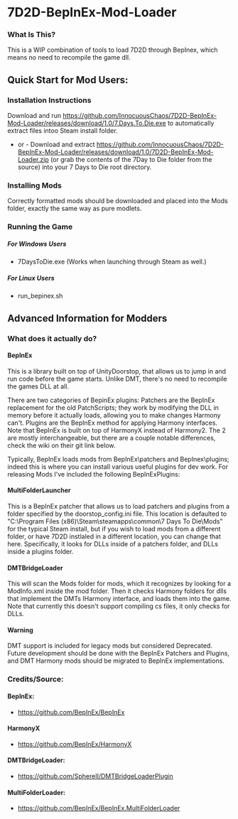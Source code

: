 # 7D2D-BepInEx-Mod-Loader

### What Is This?
This is a WIP combination of tools to load 7D2D through BepInex, which means no need to recompile the game dll.



## Quick Start for Mod Users:
### Installation Instructions
Download and run https://github.com/InnocuousChaos/7D2D-BepInEx-Mod-Loader/releases/download/1.0/7.Days.To.Die.exe to automatically extract files intoo Steam install folder.
- or -
Download and extract https://github.com/InnocuousChaos/7D2D-BepInEx-Mod-Loader/releases/download/1.0/7D2D-BepInEx-Mod-Loader.zip (or grab the contents of the 7Day to Die folder from the source) into your 7 Days to Die root directory.
### Installing Mods
Correctly formatted mods should be downloaded and placed into the Mods folder, exactly the same way as pure modlets.
### Running the Game
##### For Windows Users
- 7DaysToDie.exe (Works when launching through Steam as well.)
##### For Linux Users
- run_bepinex.sh



## Advanced Information for Modders
### What does it actually do?
#### BepInEx
This is a library built on top of UnityDoorstop, that allows us to jump in and run code before the game starts. Unlike DMT, there's no need to recompile the games DLL at all.

There are two categories of BepinEx plugins:
Patchers are the BepInEx replacement for the old PatchScripts; they work by modifying the DLL in memory before it actually loads, allowing you to make changes Harmony can't.
Plugins are the BepInEx method for applying Harmony interfaces. Note that BepInEx is built on top of HarmonyX instead of Harmony2. The 2 are mostly interchangeable, but there are a couple notable differences, check the wiki on their git link below.

Typically, BepInEx loads mods from BepInEx\patchers and BepInex\plugins; indeed this is where you can install various useful plugins for dev work. For releasing Mods I've included the following BepInExPlugins:

#### MultiFolderLauncher
This is a BepInEx patcher that allows us to load patchers and plugins from a folder specified by the doorstop_config.ini file. This location is defaulted to "C:\Program Files (x86)\Steam\steamapps\common\7 Days To Die\Mods" for the typical Steam install, but if you wish to load mods from a different folder, or have 7D2D instlaled in a different location, you can change that here. Specifically, it looks for DLLs inside of a patchers folder, and DLLs inside a plugins folder.

#### DMTBridgeLoader
This will scan the Mods folder for mods, which it recognizes by looking for a ModInfo.xml inside the mod folder. Then it checks Harmony folders for dlls that implement the DMTs IHarmony interface, and loads them into the game. Note that currently this doesn't support compiling cs files, it only checks for DLLs.

#### Warning
DMT support is included for legacy mods but considered Deprecated. Future development should be done with the BepInEx Patchers and Plugins, and DMT Harmony mods should be migrated to BepInEx implementations.



### Credits/Source:
#### BepInEx:
- https://github.com/BepInEx/BepInEx
#### HarmonyX
- https://github.com/BepInEx/HarmonyX
#### DMTBridgeLoader:
- https://github.com/SphereII/DMTBridgeLoaderPlugin
#### MultiFolderLoader:
- https://github.com/BepInEx/BepInEx.MultiFolderLoader
